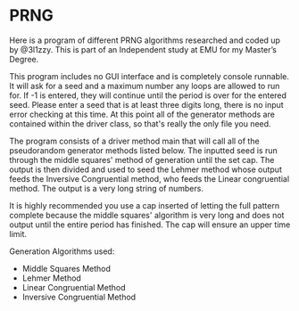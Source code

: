 # PRNG
Here is a program of different PRNG algorithms researched and coded up by @3l1zzy. This is part of an Independent study at EMU for my Master’s Degree.

This program includes no GUI interface and is completely console runnable. It will ask for a seed and a maximum number any loops are allowed to run for. If -1 is entered, they will continue until the period is over for the entered seed. Please enter a seed that is at least three digits long, there is no input error checking at this time. At this point all of the generator methods are contained within the driver class, so that's really the only file you need.

The program consists of a driver method main that will call all of the pseudorandom generator methods listed below. The inputted seed is run through the middle squares' method of generation until the set cap. The output is then divided and used to seed the Lehmer method whose output feeds the Inversive Congruential method, who feeds the Linear congruential method. The output is a very long string of numbers.

It is highly recommended you use a cap inserted of letting the full pattern complete because the middle squares' algorithm is very long and does not output until the entire period has finished. The cap will ensure an upper time limit.

Generation Algorithms used:
- Middle Squares Method
- Lehmer Method
- Linear Congruential Method
- Inversive Congruential Method
